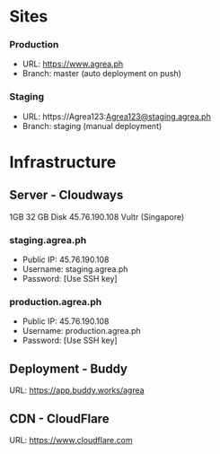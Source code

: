 # Sites

### Production

- URL: https://www.agrea.ph 
- Branch: master (auto deployment on push)

### Staging

- URL: https://Agrea123:Agrea123@staging.agrea.ph 
- Branch: staging (manual deployment)

# Infrastructure 

## Server - Cloudways 

1GB 32 GB Disk 45.76.190.108 Vultr (Singapore)

### staging.agrea.ph

- Public IP: 45.76.190.108
- Username: staging.agrea.ph
- Password: [Use SSH key]

### production.agrea.ph

- Public IP: 45.76.190.108
- Username: production.agrea.ph
- Password: [Use SSH key]

## Deployment - Buddy 

URL: https://app.buddy.works/agrea

## CDN - CloudFlare

URL: https://www.cloudflare.com
